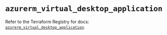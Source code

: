 # `azurerm_virtual_desktop_application`

Refer to the Terraform Registry for docs: [`azurerm_virtual_desktop_application`](https://registry.terraform.io/providers/hashicorp/azurerm/4.2.0/docs/resources/virtual_desktop_application).

